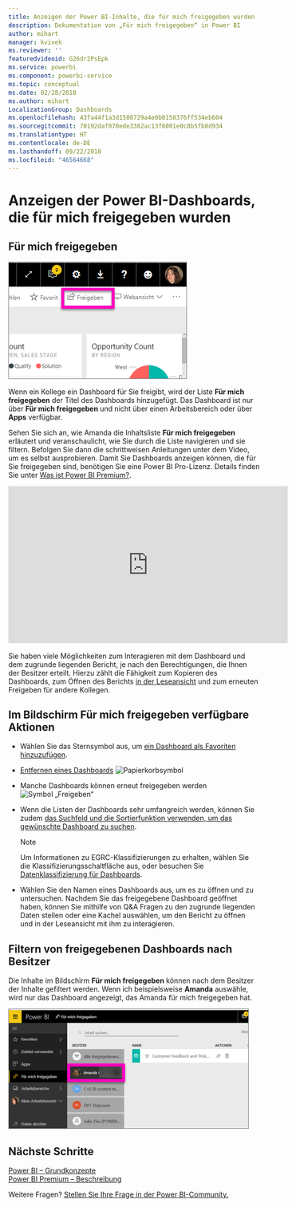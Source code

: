 ```yaml
---
title: Anzeigen der Power BI-Inhalte, die für mich freigegeben wurden
description: Dokumentation von „Für mich freigegeben“ in Power BI
author: mihart
manager: kvivek
ms.reviewer: ''
featuredvideoid: G26dr2PsEpk
ms.service: powerbi
ms.component: powerbi-service
ms.topic: conceptual
ms.date: 02/28/2018
ms.author: mihart
LocalizationGroup: Dashboards
ms.openlocfilehash: 43fa44f1a3d1506729a4e0b0150376ff534eb604
ms.sourcegitcommit: 70192daf070ede3382ac13f6001e0c8b5fb8d934
ms.translationtype: HT
ms.contentlocale: de-DE
ms.lasthandoff: 09/22/2018
ms.locfileid: "46564668"
---
```

# <a name="display-the-power-bi-dashboards-that-have-been-shared-with-me"></a>Anzeigen der Power BI-Dashboards, die für mich freigegeben wurden
## <a name="shared-with-me"></a>Für mich freigegeben
![Symbol „Freigeben“](./media/end-user-shared-with-me/power-bi-share-dash.png)

Wenn ein Kollege ein Dashboard für Sie freigibt, wird der Liste **Für mich freigegeben** der Titel des Dashboards hinzugefügt. Das Dashboard ist nur über **Für mich freigegeben** und nicht über einen Arbeitsbereich oder über **Apps** verfügbar.

Sehen Sie sich an, wie Amanda die Inhaltsliste **Für mich freigegeben** erläutert und veranschaulicht, wie Sie durch die Liste navigieren und sie filtern. Befolgen Sie dann die schrittweisen Anleitungen unter dem Video, um es selbst ausprobieren. Damit Sie Dashboards anzeigen können, die für Sie freigegeben sind, benötigen Sie eine Power BI Pro-Lizenz. Details finden Sie unter [Was ist Power BI Premium?](../service-premium.md).

<iframe width="560" height="315" src="https://www.youtube.com/embed/G26dr2PsEpk" frameborder="0" allowfullscreen></iframe>

Sie haben viele Möglichkeiten zum Interagieren mit dem Dashboard und dem zugrunde liegenden Bericht, je nach den Berechtigungen, die Ihnen der Besitzer erteilt. Hierzu zählt die Fähigkeit zum Kopieren des Dashboards, zum Öffnen des Berichts [in der Leseansicht](end-user-reading-view.md) und zum erneuten Freigeben für andere Kollegen.

## <a name="actions-available-from-the-shared-with-me-screen"></a>Im Bildschirm **Für mich freigegeben** verfügbare Aktionen
* Wählen Sie das Sternsymbol aus, um [ein Dashboard als Favoriten hinzuzufügen](end-user-favorite.md).
* [Entfernen eines Dashboards](end-user-delete.md) ![Papierkorbsymbol](./media/end-user-shared-with-me/power-bi-delete-icon.png)
* Manche Dashboards können erneut freigegeben werden  ![Symbol „Freigeben“](./media/end-user-shared-with-me/power-bi-share-icon-new.png)
* Wenn die Listen der Dashboards sehr umfangreich werden, können Sie zudem [das Suchfeld und die Sortierfunktion verwenden, um das gewünschte Dashboard zu suchen](end-user-search-filter-sort.md).
  
  > [!NOTE]
  > Um Informationen zu EGRC-Klassifizierungen zu erhalten, wählen Sie die Klassifizierungsschaltfläche aus, oder besuchen Sie [Datenklassifizierung für Dashboards](../service-data-classification.md).
  > 
  > 
* Wählen Sie den Namen eines Dashboards aus, um es zu öffnen und zu untersuchen. Nachdem Sie das freigegebene Dashboard geöffnet haben, können Sie mithilfe von Q&A Fragen zu den zugrunde liegenden Daten stellen oder eine Kachel auswählen, um den Bericht zu öffnen und in der Leseansicht mit ihm zu interagieren.

## <a name="filter-shared-dashboards-by-owner"></a>Filtern von freigegebenen Dashboards nach Besitzer
Die Inhalte im Bildschirm **Für mich freigegeben** können nach dem Besitzer der Inhalte gefiltert werden. Wenn ich beispielsweise **Amanda** auswähle, wird nur das Dashboard angezeigt, das Amanda für mich freigegeben hat.

![Nach Besitzer gefiltertes Dashboard](./media/end-user-shared-with-me/power-bi-owner.png)

## <a name="next-steps"></a>Nächste Schritte
[Power BI – Grundkonzepte](end-user-basic-concepts.md)  
[Power BI Premium – Beschreibung](../service-premium.md)  

Weitere Fragen? [Stellen Sie Ihre Frage in der Power BI-Community.](http://community.powerbi.com/)

